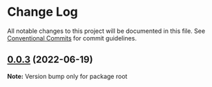 # Change Log

All notable changes to this project will be documented in this file.
See [Conventional Commits](https://conventionalcommits.org) for commit guidelines.

## [0.0.3](https://github.com/liugangtaotie/learn-lerna/compare/v0.0.2...v0.0.3) (2022-06-19)

**Note:** Version bump only for package root
